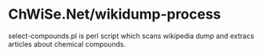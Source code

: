 ChWiSe.Net/wikidump-process
===========================

select-compounds.pl is perl script which scans wikipedia dump and extracs articles about chemical compounds.

